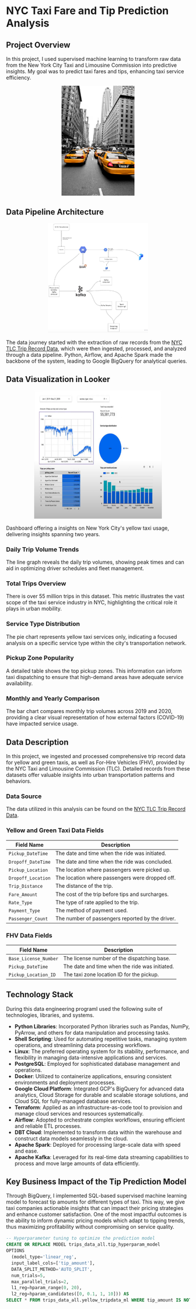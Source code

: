 # NYC Taxi Fare and Tip Prediction Analysis

## Project Overview

In this project, I used supervised machine learning to transform raw data from the New York City Taxi and Limousine Commission into predictive insights. My goal was to predict taxi fares and tips, enhancing taxi service efficiency.

<p align="center">
<img src="taxi.jpg" alt="Yellow Taxi - New York City" height="300"/> 
</p>

## Data Pipeline Architecture

<p align="center">
<img src="de-program-architecture.png" alt="Data Pipeline Architecture" height="300"/> 
</p>

The data journey started with the extraction of raw records from the [NYC TLC Trip Record Data](https://www.nyc.gov/site/tlc/about/tlc-trip-record-data.page), which were then ingested, processed, and analyzed through a data pipeline. Python, Airflow, and Apache Spark made the backbone of the system, leading to Google BigQuery for analytical queries.

## Data Visualization in Looker

<p align="center">
  <img src="looker-visual.png" alt="Data Visualization in Looker" height="350" width="350"/> 
</p>

Dashboard offering a insights on New York City's yellow taxi usage, delivering insights spanning two years.

### Daily Trip Volume Trends
The line graph reveals the daily trip volumes, showing peak times and can aid in optimizing driver schedules and fleet management. 

### Total Trips Overview
There is over 55 million trips in this dataset. This metric illustrates the vast scope of the taxi service industry in NYC, highlighting the critical role it plays in urban mobility.

### Service Type Distribution
The pie chart represents yellow taxi services only, indicating a focused analysis on a specific service type within the city's transportation network.

### Pickup Zone Popularity
A detailed table shows the top pickup zones. This information can inform taxi dispatching to ensure that high-demand areas have adequate service availability.

### Monthly and Yearly Comparison
The bar chart compares monthly trip volumes across 2019 and 2020, providing a clear visual representation of how external factors (COVID-19) have impacted service usage.

## Data Description

In this project, we ingested and processed comprehensive trip record data for yellow and green taxis, as well as For-Hire Vehicles (FHV), provided by the NYC Taxi and Limousine Commission (TLC). Detailed records from these datasets offer valuable insights into urban transportation patterns and behaviors.

### Data Source

The data utilized in this analysis can be found on the [NYC TLC Trip Record Data](https://www.nyc.gov/site/tlc/about/tlc-trip-record-data.page).

### Yellow and Green Taxi Data Fields

| Field Name             | Description                                      |
|------------------------|--------------------------------------------------|
| `Pickup_DateTime`      | The date and time when the ride was initiated.   |
| `Dropoff_DateTime`     | The date and time when the ride was concluded.   |
| `Pickup_Location`      | The location where passengers were picked up.    |
| `Dropoff_Location`     | The location where passengers were dropped off.  |
| `Trip_Distance`        | The distance of the trip.                        |
| `Fare_Amount`          | The cost of the trip before tips and surcharges. |
| `Rate_Type`            | The type of rate applied to the trip.            |
| `Payment_Type`         | The method of payment used.                      |
| `Passenger_Count`      | The number of passengers reported by the driver. |

### FHV Data Fields

| Field Name               | Description                                    |
|--------------------------|------------------------------------------------|
| `Base_License_Number`    | The license number of the dispatching base.    |
| `Pickup_DateTime`        | The date and time when the ride was initiated. |
| `Pickup_Location_ID`     | The taxi zone location ID for the pickup.      |

## Technology Stack

During this data engineering programI used the following suite of technologies, libraries, and systems.

- **Python Libraries**: Incorporated Python libraries such as Pandas, NumPy, PyArrow, and others for data manipulation and processing tasks.
- **Shell Scripting**: Used for automating repetitive tasks, managing system operations, and streamlining data processing workflows.
- **Linux**: The preferred operating system for its stability, performance, and flexibility in managing data-intensive applications and services.
- **PostgreSQL**: Employed for sophisticated database management and operations.
- **Docker**: Utilized to containerize applications, ensuring consistent environments and deployment processes.
- **Google Cloud Platform**: Integrated GCP's BigQuery for advanced data analytics, Cloud Storage for durable and scalable storage solutions, and Cloud SQL for fully-managed database services.
- **Terraform**: Applied as an infrastructure-as-code tool to provision and manage cloud services and resources systematically.
- **Airflow**: Adopted to orchestrate complex workflows, ensuring efficient and reliable ETL processes.
- **DBT Cloud**: Implemented to transform data within the warehouse and construct data models seamlessly in the cloud.
- **Apache Spark**: Deployed for processing large-scale data with speed and ease.
- **Apache Kafka**: Leveraged for its real-time data streaming capabilities to process and move large amounts of data efficiently.

## Key Business Impact of the Tip Prediction Model

Through BigQuery, I implemented SQL-based supervised machine learning model to forecast tip amounts for different types of taxi. This way, we give taxi companies actionable insights that can impact their pricing strategies and enhance customer satisfaction. One of the most impactful outcomes is the ability to inform dynamic pricing models which adapt to tipping trends, thus maximizing profitability without compromising on service quality.

```sql
-- Hyperparameter tuning to optimize the prediction model
CREATE OR REPLACE MODEL trips_data_all.tip_hyperparam_model
OPTIONS
  (model_type='linear_reg',
  input_label_cols=['tip_amount'],
  DATA_SPLIT_METHOD='AUTO_SPLIT',
  num_trials=5,
  max_parallel_trials=2,
  l1_reg=hparam_range(0, 20),
  l2_reg=hparam_candidates([0, 0.1, 1, 10])) AS
SELECT * FROM trips_data_all.yellow_tripdata_ml WHERE tip_amount IS NOT NULL;